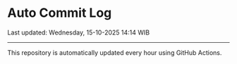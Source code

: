 # Auto Commit Log

Last updated: Wednesday, 15-10-2025 14:14 WIB

---

This repository is automatically updated every hour using GitHub Actions.
